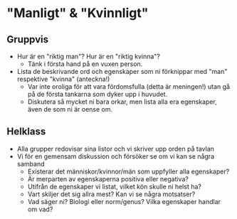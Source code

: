 # "Manligt" & "Kvinnligt"
## Gruppvis
	
- Hur är en "riktig man"? Hur är en "riktig kvinna"?
	- Tänk i första hand på en vuxen person.
- Lista de beskrivande ord och egenskaper som ni förknippar med "man" respektive "kvinna" (anteckna!)	
	- Var inte oroliga för att vara fördomsfulla (detta är meningen!) utan gå på de första tankarna som dyker upp i huvudet.
	- Diskutera så mycket ni bara orkar, men lista alla era egenskaper, även de som ni är oense om.

## Helklass	
- Alla grupper redovisar sina listor och vi skriver upp orden på tavlan	
- Vi för en gemensam diskussion och försöker se om vi kan se några samband	
	- Existerar det människor/kvinnor/män som uppfyller alla egenskaper?	
	- Är merparten av egenskaperna positiva eller negativa?
	- Utifrån de egenskaper vi listat, vilket kön skulle ni helst ha?	
	- Vart skiljer det sig allra mest? Kan vi se några motsatser? 
	- Vad säger ni? Biologi eller norm/genus? Vilka egenskaper handlar om vad?	

